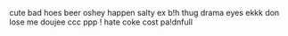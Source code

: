 cute
bad
hoes
beer
oshey
happen
salty
ex b!h
thug
drama
eyes
ekkk
don
lose me
doujee
ccc
ppp
! hate coke
cost
pa!dnfull
